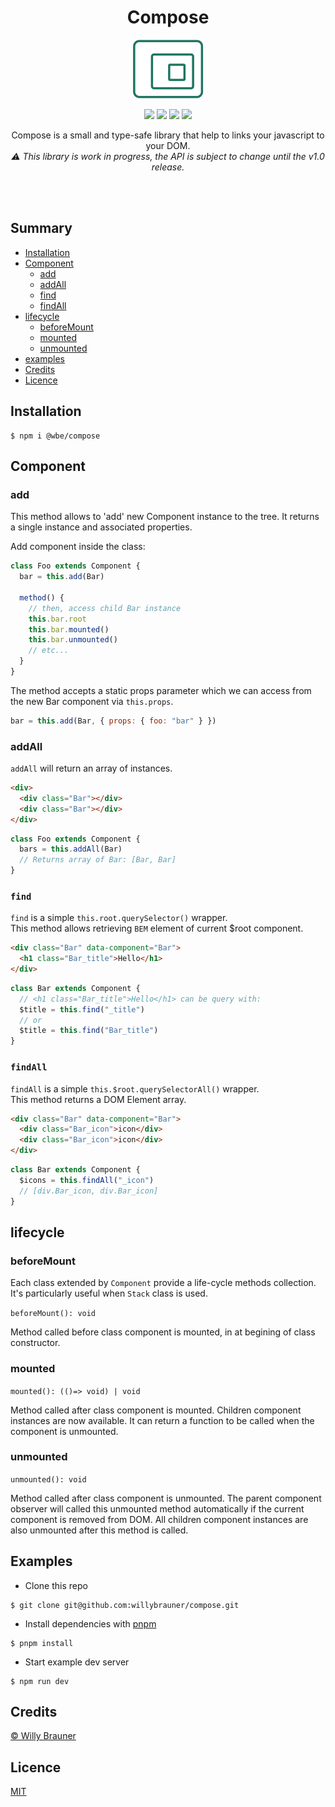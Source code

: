 <div align="center">
<h1>Compose</h1>

![](documentation/static/img/logo.png)

![](https://img.shields.io/npm/v/@wbe/compose/latest.svg)
![](https://img.shields.io/bundlephobia/minzip/@wbe/compose.svg)
![](https://img.shields.io/npm/dt/@wbe/compose.svg)
![](https://img.shields.io/npm/l/@wbe/compose.svg)

Compose is a small and type-safe library that help to links your javascript to your DOM.  
_⚠️ This library is work in progress, the API is subject to change until the v1.0 release._

<br/>
<br/>
</div>

## Summary

- [Installation](#Installation)
- [Component](#Component)
  - [add](#add)
  - [addAll](#addAll)
  - [find](#find)
  - [findAll](#findAll)
- [lifecycle](#lifecycle)
  - [beforeMount](#beforeMount)
  - [mounted](#mounted)
  - [unmounted](#unmounted)
- [examples](#Examples)
- [Credits](#Credits)
- [Licence](#Licence)

## Installation

```shell
$ npm i @wbe/compose
```

## Component

### add

This method allows to 'add' new Component instance to the tree.
It returns a single instance and associated properties.

Add component inside the class:

```js
class Foo extends Component {
  bar = this.add(Bar)

  method() {
    // then, access child Bar instance
    this.bar.root
    this.bar.mounted()
    this.bar.unmounted()
    // etc...
  }
}
```

The method accepts a static props parameter which we can access from the new Bar component via `this.props`.

```js
bar = this.add(Bar, { props: { foo: "bar" } })
```

### addAll

`addAll` will return an array of instances.

```html
<div>
  <div class="Bar"></div>
  <div class="Bar"></div>
</div>
```

```js
class Foo extends Component {
  bars = this.addAll(Bar)
  // Returns array of Bar: [Bar, Bar]
}
```

### `find`

`find` is a simple `this.root.querySelector()` wrapper.  
This method allows retrieving `BEM` element of current $root component.

```html
<div class="Bar" data-component="Bar">
  <h1 class="Bar_title">Hello</h1>
</div>
```

```js
class Bar extends Component {
  // <h1 class="Bar_title">Hello</h1> can be query with:
  $title = this.find("_title")
  // or
  $title = this.find("Bar_title")
}
```

### `findAll`

`findAll` is a simple `this.$root.querySelectorAll()` wrapper.  
This method returns a DOM Element array.

```html
<div class="Bar" data-component="Bar">
  <div class="Bar_icon">icon</div>
  <div class="Bar_icon">icon</div>
</div>
```

```js
class Bar extends Component {
  $icons = this.findAll("_icon")
  // [div.Bar_icon, div.Bar_icon]
}
```

## lifecycle

### beforeMount

Each class extended by `Component` provide a life-cycle methods collection.
It's particularly useful when `Stack` class is used.

`beforeMount(): void`

Method called before class component is mounted, in at begining of class constructor.

### mounted

`mounted(): (()=> void) | void`

Method called after class component is mounted. Children component instances are now available.
It can return a function to be called when the component is unmounted.

### unmounted

`unmounted(): void`

Method called after class component is unmounted.
The parent component observer will called this unmounted method automatically if the current component is removed from DOM.
All children component instances are also unmounted after this method is called.

## Examples

- Clone this repo

```shell
$ git clone git@github.com:willybrauner/compose.git
```

- Install dependencies with [pnpm](https://pnpm.io/)

```shell
$ pnpm install
```

- Start example dev server

```shell
$ npm run dev
```

## Credits

[© Willy Brauner](https://willybrauner.com)

## Licence

[MIT](./LICENCE)
